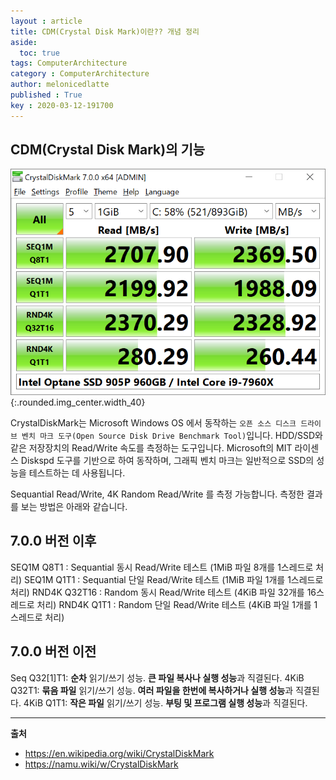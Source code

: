 ```yaml
---
layout : article
title: CDM(Crystal Disk Mark)이란?? 개념 정리
aside:
  toc: true
tags: ComputerArchitecture
category : ComputerArchitecture
author: melonicedlatte
published : True
key : 2020-03-12-191700
---  
```


## CDM(Crystal Disk Mark)의 기능

![image](/assets/images/202003/cdm.png){:.rounded.img_center.width_40}

CrystalDiskMark는 Microsoft Windows OS 에서 동작하는 `오픈 소스 디스크 드라이브 벤치 마크 도구(Open Source Disk Drive Benchmark Tool)`입니다. HDD/SSD와 같은 저장장치의 Read/Write 속도를 측정하는 도구입니다. Microsoft의 MIT 라이센스 Diskspd 도구를 기반으로 하여 동작하며, 그래픽 벤치 마크는 일반적으로 SSD의 성능을 테스트하는 데 사용됩니다.

Sequantial Read/Write, 4K Random Read/Write 를 측정 가능합니다. 측정한 결과를 보는 방법은 아래와 같습니다.

## 7.0.0 버전 이후

SEQ1M Q8T1 : Sequantial 동시 Read/Write 테스트 (1MiB 파일 8개를 1스레드로 처리)
SEQ1M Q1T1 : Sequantial 단일 Read/Write 테스트 (1MiB 파일 1개를 1스레드로 처리)
RND4K Q32T16 : Random 동시 Read/Write 테스트 (4KiB 파일 32개를 16스레드로 처리)
RND4K Q1T1 : Random 단일 Read/Write 테스트 (4KiB 파일 1개를 1스레드로 처리)

## 7.0.0 버전 이전

Seq Q32[1]T1: **순차** 읽기/쓰기 성능. **큰 파일 복사나 실행 성능**과 직결된다. 
4KiB Q32T1: **묶음 파일** 읽기/쓰기 성능. **여러 파일을 한번에 복사하거나 실행 성능**과 직결된다.
4KiB Q1T1: **작은 파일** 읽기/쓰기 성능. **부팅 및 프로그램 실행 성능**과 직결된다.

---

**출처**

- https://en.wikipedia.org/wiki/CrystalDiskMark
- https://namu.wiki/w/CrystalDiskMark
